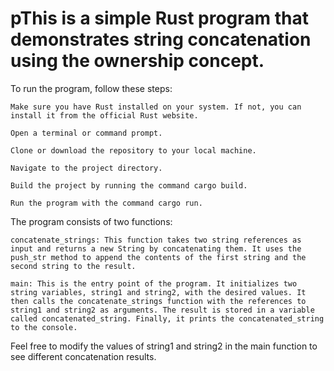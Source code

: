 # pThis is a simple Rust program that demonstrates string concatenation using the ownership concept.

To run the program, follow these steps:

    Make sure you have Rust installed on your system. If not, you can install it from the official Rust website.

    Open a terminal or command prompt.

    Clone or download the repository to your local machine.

    Navigate to the project directory.

    Build the project by running the command cargo build.

    Run the program with the command cargo run.

The program consists of two functions:

    concatenate_strings: This function takes two string references as input and returns a new String by concatenating them. It uses the push_str method to append the contents of the first string and the second string to the result.

    main: This is the entry point of the program. It initializes two string variables, string1 and string2, with the desired values. It then calls the concatenate_strings function with the references to string1 and string2 as arguments. The result is stored in a variable called concatenated_string. Finally, it prints the concatenated_string to the console.

Feel free to modify the values of string1 and string2 in the main function to see different concatenation results.
